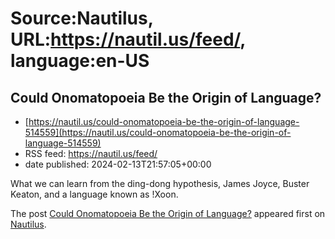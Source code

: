 # Source:Nautilus, URL:https://nautil.us/feed/, language:en-US

## Could Onomatopoeia Be the Origin of Language?
 - [https://nautil.us/could-onomatopoeia-be-the-origin-of-language-514559](https://nautil.us/could-onomatopoeia-be-the-origin-of-language-514559)
 - RSS feed: https://nautil.us/feed/
 - date published: 2024-02-13T21:57:05+00:00

<p>What we can learn from the ding-dong hypothesis, James Joyce, Buster Keaton, and a language known as !Xoon.</p>
<p>The post <a href="https://nautil.us/could-onomatopoeia-be-the-origin-of-language-514559/">Could Onomatopoeia Be the Origin of Language?</a> appeared first on <a href="https://nautil.us">Nautilus</a>.</p>

